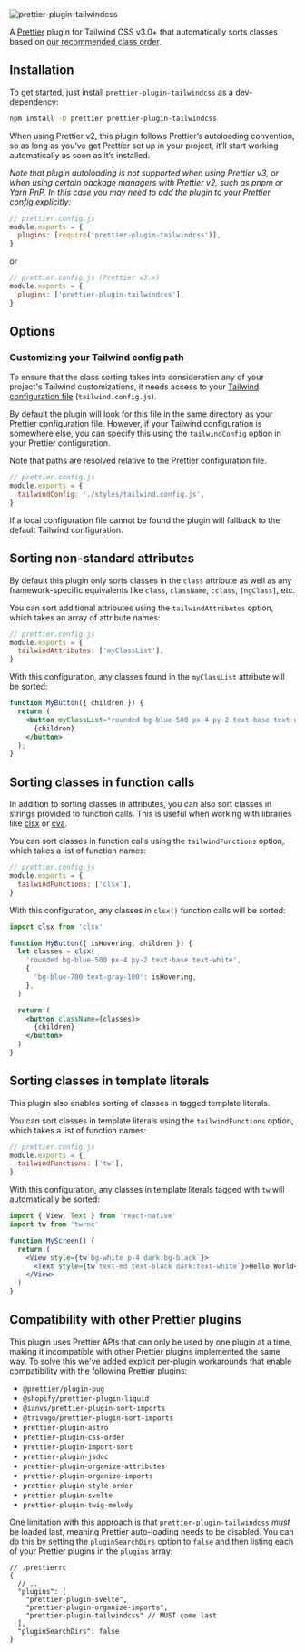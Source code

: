 <img src="https://raw.githubusercontent.com/tailwindlabs/prettier-plugin-tailwindcss/main/.github/banner.jpg" alt="prettier-plugin-tailwindcss" />

A [Prettier](https://prettier.io/) plugin for Tailwind CSS v3.0+ that automatically sorts classes based on [our recommended class order](https://tailwindcss.com/blog/automatic-class-sorting-with-prettier#how-classes-are-sorted).

## Installation

To get started, just install `prettier-plugin-tailwindcss` as a dev-dependency:

```sh
npm install -D prettier prettier-plugin-tailwindcss
```

When using Prettier v2, this plugin follows Prettier’s autoloading convention, so as long as you’ve got Prettier set up in your project, it’ll start working automatically as soon as it’s installed.

_Note that plugin autoloading is not supported when using Prettier v3, or when using certain package managers with Prettier v2, such as pnpm or Yarn PnP. In this case you may need to add the plugin to your Prettier config explicitly:_

```js
// prettier.config.js
module.exports = {
  plugins: [require('prettier-plugin-tailwindcss')],
}
```
or
```js
// prettier.config.js (Prettier v3.x)
module.exports = {
  plugins: ['prettier-plugin-tailwindcss'],
}
```

## Options

### Customizing your Tailwind config path

To ensure that the class sorting takes into consideration any of your project's Tailwind customizations, it needs access to your [Tailwind configuration file](https://tailwindcss.com/docs/configuration) (`tailwind.config.js`).

By default the plugin will look for this file in the same directory as your Prettier configuration file. However, if your Tailwind configuration is somewhere else, you can specify this using the `tailwindConfig` option in your Prettier configuration.

Note that paths are resolved relative to the Prettier configuration file.

```js
// prettier.config.js
module.exports = {
  tailwindConfig: './styles/tailwind.config.js',
}
```

If a local configuration file cannot be found the plugin will fallback to the default Tailwind configuration.

## Sorting non-standard attributes

By default this plugin only sorts classes in the `class` attribute as well as any framework-specific equivalents like `class`, `className`, `:class`, `[ngClass]`, etc.

You can sort additional attributes using the `tailwindAttributes` option, which takes an array of attribute names:

```js
// prettier.config.js
module.exports = {
  tailwindAttributes: ['myClassList'],
}
```

With this configuration, any classes found in the `myClassList` attribute will be sorted:

```jsx
function MyButton({ children }) {
  return (
    <button myClassList="rounded bg-blue-500 px-4 py-2 text-base text-white">
      {children}
    </button>
  );
}
```

## Sorting classes in function calls

In addition to sorting classes in attributes, you can also sort classes in strings provided to function calls. This is useful when working with libraries like [clsx](https://github.com/lukeed/clsx) or [cva](https://cva.style/).

You can sort classes in function calls using the `tailwindFunctions` option, which takes a list of function names:

```js
// prettier.config.js
module.exports = {
  tailwindFunctions: ['clsx'],
}
```

With this configuration, any classes in `clsx()` function calls will be sorted:

```jsx
import clsx from 'clsx'

function MyButton({ isHovering, children }) {
  let classes = clsx(
    'rounded bg-blue-500 px-4 py-2 text-base text-white',
    {
      'bg-blue-700 text-gray-100': isHovering,
    },
  )

  return (
    <button className={classes}>
      {children}
    </button>
  )
}
```

## Sorting classes in template literals

This plugin also enables sorting of classes in tagged template literals.

You can sort classes in template literals using the `tailwindFunctions` option, which takes a list of function names:

```js
// prettier.config.js
module.exports = {
  tailwindFunctions: ['tw'],
}
```

With this configuration, any classes in template literals tagged with `tw` will automatically be sorted:

```jsx
import { View, Text } from 'react-native'
import tw from 'twrnc'

function MyScreen() {
  return (
    <View style={tw`bg-white p-4 dark:bg-black`}>
      <Text style={tw`text-md text-black dark:text-white`}>Hello World</Text>
    </View>
  )
}
```

## Compatibility with other Prettier plugins

This plugin uses Prettier APIs that can only be used by one plugin at a time, making it incompatible with other Prettier plugins implemented the same way. To solve this we've added explicit per-plugin workarounds that enable compatibility with the following Prettier plugins:

- `@prettier/plugin-pug`
- `@shopify/prettier-plugin-liquid`
- `@ianvs/prettier-plugin-sort-imports`
- `@trivago/prettier-plugin-sort-imports`
- `prettier-plugin-astro`
- `prettier-plugin-css-order`
- `prettier-plugin-import-sort`
- `prettier-plugin-jsdoc`
- `prettier-plugin-organize-attributes`
- `prettier-plugin-organize-imports`
- `prettier-plugin-style-order`
- `prettier-plugin-svelte`
- `prettier-plugin-twig-melody`

One limitation with this approach is that `prettier-plugin-tailwindcss` *must* be loaded last, meaning Prettier auto-loading needs to be disabled. You can do this by setting the `pluginSearchDirs` option to `false` and then listing each of your Prettier plugins in the `plugins` array:

```json5
// .prettierrc
{
  // ..
  "plugins": [
    "prettier-plugin-svelte",
    "prettier-plugin-organize-imports",
    "prettier-plugin-tailwindcss" // MUST come last
  ],
  "pluginSearchDirs": false
}
```
